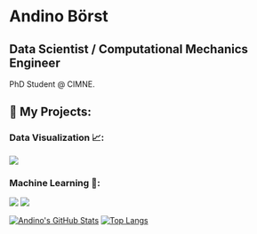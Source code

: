 # Andino Börst
## Data Scientist / Computational Mechanics Engineer

PhD Student @ CIMNE.


## :rocket: My Projects:

### Data Visualization 📈:

[![](https://img.shields.io/badge/-🦠%20Covid%20vs%20Temperature-000)](https://github.com/andinoboerst/Covid-19-vs.-Temperature)

### Machine Learning 🗿:

[![](https://img.shields.io/badge/-🏡%20Blight%20Tickets%20Classification-000)](https://github.com/andinoboerst/Blight-Tickets-Detroit)
[![](https://img.shields.io/badge/-🧠%20Neural%20Network%20in%20Python-000)](https://github.com/andinoboerst/NeuralNetwork_Python)


[![Andino's GitHub Stats](https://github-readme-stats.vercel.app/api?username=andinoboerst&show_icons=true&theme=gruvbox)](https://github.com/andinoboerst)
[![Top Langs](https://github-readme-stats.vercel.app/api/top-langs/?username=andinoboerst&show_icons=true&theme=gruvbox)](https://github.com/andinoboerst)
